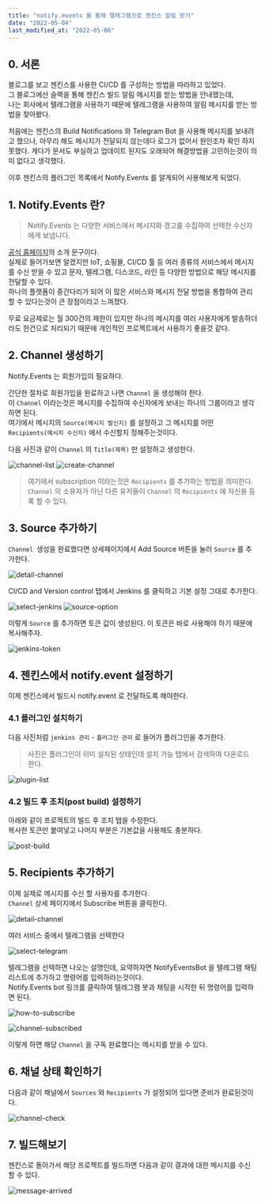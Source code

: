 ```yaml
---
title: "notify.events 를 통해 텔레그램으로 젠킨스 알림 받기"
date: "2022-05-04"
last_modified_at: "2022-05-06"
---
```


## 0. 서론
블로그를 보고 젠킨스를 사용한 CI/CD 를 구성하는 방법을 따라하고 있었다.  
그 블로그에선 슬랙을 통해 젠킨스 빌드 알림 메시지를 받는 방법을 안내했는데,  
나는 회사에서 텔레그램을 사용하기 때문에 텔레그램을 사용하여 알림 메시지를 받는 방법을 찾아봤다.

처음에는 젠킨스의 Build Notifications 와 Telegram Bot 을 사용해 메시지를 보내려고 했으나,
아무리 해도 메시지가 전달되지 않는데다 로그가 없어서 원인조차 확인 하지 못했다.
게다가 문서도 부실하고 업데이트 된지도 오래되어 해결방법을 고민하는것이 의미 없다고 생각했다.

이후 젠킨스의 플러그인 목록에서 Notify.Events 를 알게되어 사용해보게 되었다.

## 1. Notify.Events 란?

> Notify.Events 는 다양한 서비스에서 메시지와 경고를 수집하여 선택한 수신자에게 보냅니다.

[공식 홈페이지](https://notify.events/en)의 소개 문구이다.  
실제로 들어가보면 알겠지만 IoT, 쇼핑몰, CI/CD 툴 등 여러 종류의 서비스에서 메시지를 수신 받을 수 있고 문자, 텔레그램, 디스코드, 라인 등 다양한 방법으로 해당 메시지를 전달할 수 있다.  
하나의 플랫폼이 중간다리가 되어 이 많은 서비스와 메시지 전달 방법을 통합하여 관리할 수 있다는것이 큰 장점이라고 느껴졌다.

무료 요금제로는 월 300건의 제한이 있지만 하나의 메시지를 여러 사용자에게 발송하더라도 한건으로 처리되기 때문에 개인적인 프로젝트에서 사용하기 좋을것 같다.  

## 2. Channel 생성하기
Notify.Events 는 회원가입이 필요하다.

간단한 절차로 회원가입을 완료하고 나면 `Channel` 을 생성해야 한다.  
이 `Channel` 이라는것은 메시지를 수집하여 수신자에게 보내는 하나의 그룹이라고 생각하면 된다.   
여기에서 메시지의 `Source(메시지 발신지)` 를 설정하고 그 메시지를 어떤 `Recipients(메시지 수신지)` 에서 수신할지 정해주는것이다.

다음 사진과 같이 `Channel` 의 `Title(제목)` 만 설정하고 생성한다.  

![channel-list](/images/jenkins-notice-to-telegram-with-notify-events/200-0-channel-list.png)
![create-channel](/images/jenkins-notice-to-telegram-with-notify-events/200-1-create-channel.png)

> 여기에서 subscription 이라는것은 `Recipients` 를 추가하는 방법을 의미한다. `Channel` 의 소유자가 아닌 다른 유저들이 `Channel` 의 `Recipients` 에 자신을 등록 할 수 있다.

## 3. Source 추가하기
`Channel `생성을 완료했다면 상세페이지에서 Add Source 버튼을 눌러 `Source` 를 추가한다.  

![detail-channel](/images/jenkins-notice-to-telegram-with-notify-events/300-0-detail-channel.png)

CI/CD and Version control 탭에서 Jenkins 를 클릭하고 기본 설정 그대로 추가한다.

![select-jenkins](/images/jenkins-notice-to-telegram-with-notify-events/300-1-select-jenkins.png)
![source-option](/images/jenkins-notice-to-telegram-with-notify-events/300-2-source-option.png)

이렇게 `Source` 를 추가하면 토큰 값이 생성된다. 이 토큰은 바로 사용해야 하기 때문에 복사해주자. 

![jenkins-token](/images/jenkins-notice-to-telegram-with-notify-events/300-3-jenkins-token.png)

## 4. 젠킨스에서 notify.event 설정하기
이제 젠킨스에서 빌드시 notify.event 로 전달하도록 해야한다.

### 4.1 플러그인 설치하기  

다음 사진처럼 `jenkins 관리` - `플러그인 관리` 로 들어가 플러그인을 추가한다.
> 사진은 플러그인이 이미 설치된 상태인데 설치 가능 탭에서 검색하여 다운로드 한다.

![plugin-list](/images/jenkins-notice-to-telegram-with-notify-events/410-0-plugin-list.png)

### 4.2 빌드 후 조치(post build) 설정하기
아래와 같이 프로젝트의 빌드 후 조치 탭을 수정한다.  
복사한 토큰만 붙여넣고 나머지 부분은 기본값을 사용해도 충분하다.

![post-build](/images/jenkins-notice-to-telegram-with-notify-events/400-1-post-build.png)

## 5. Recipients 추가하기
이제 실제로 메시지를 수신 할 사용자를 추가한다.  
`Channel` 상세 페이지에서 Subscribe 버튼을 클릭한다.

![detail-channel](/images/jenkins-notice-to-telegram-with-notify-events/500-0-detail-channel.png)

여러 서비스 중에서 텔레그램을 선택한다

![select-telegram](/images/jenkins-notice-to-telegram-with-notify-events/500-1-select-telegram.png)

텔레그램을 선택하면 나오는 설명인데, 요약하자면 NotifyEventsBot 을 텔레그램 채팅 리스트에 추가하고 명령어를 입력하라는것이다.  
Notify.Events bot 링크를 클릭하여 텔레그램 봇과 채팅을 시작한 뒤 명령어를 입력하면 된다.

![how-to-subscribe](/images/jenkins-notice-to-telegram-with-notify-events/500-2-how-to-subscribe.png)

![channel-subscribed](/images/jenkins-notice-to-telegram-with-notify-events/500-3-channel-subscribed.png)

이렇게 하면 해당 `Channel` 을 구독 완료했다는 메시지를 받을 수 있다.

## 6. 채널 상태 확인하기
다음과 같이 채널에서 `Sources` 와 `Recipients` 가 설정되어 있다면 준비가 완료된것이다.

![channel-check](/images/jenkins-notice-to-telegram-with-notify-events/600-channel-check.png)

## 7. 빌드해보기
젠킨스로 돌아가서 해당 프로젝트를 빌드하면 다음과 같이 결과에 대한 메시지를 수신 할 수 있다.  

![message-arrived](/images/jenkins-notice-to-telegram-with-notify-events/700-message-arrived.png)

